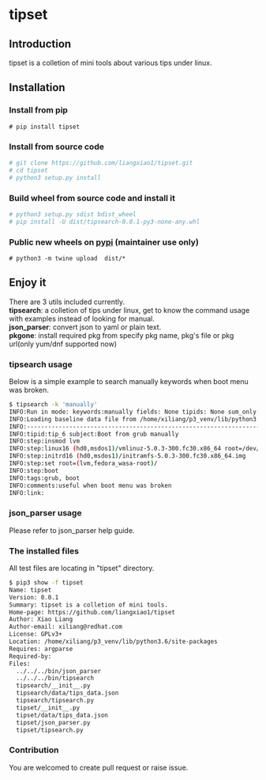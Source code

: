 # tipset

## Introduction

tipset is a colletion of mini tools about various tips under linux.

## Installation

### Install from pip

`# pip install tipset`

### Install from source code

```bash
# git clone https://github.com/liangxiao1/tipset.git
# cd tipset
# python3 setup.py install
```

### Build wheel from source code and install it

```bash
# python3 setup.py sdist bdist_wheel
# pip install -U dist/tipsearch-0.0.1-py3-none-any.whl
```

### Public new wheels on [pypi](https://pypi.org/project/tipset/) (maintainer use only)

`# python3 -m twine upload  dist/*`

## Enjoy it

There are 3 utils included currently.  
**tipsearch**: a colletion of tips under linux, get to know the command usage with examples instead of looking for manual.  
**json_parser**: convert json to yaml or plain text.  
**pkgone**: install required pkg from specify pkg name, pkg's file or pkg url(only yum/dnf supported now)

### **tipsearch** usage

Below is a simple example to search manually keywords when boot menu was broken.

```bash
$ tipsearch -k 'manually'
INFO:Run in mode: keywords:manually fields: None tipids: None sum_only: False
INFO:Loading baseline data file from /home/xiliang/p3_venv/lib/python3.6/site-packages/tipset/data/tips_data.json
INFO:---------------------------------------------------------------------------
INFO:tipid:tip_6 subject:Boot from grub manually
INFO:step:insmod lvm
INFO:step:linux16 (hd0,msdos1)/vmlinuz-5.0.3-300.fc30.x86_64 root=/dev/mapper/fedora_wasa-root ro rd.lvm.lv=fedora_wasa/root
INFO:step:initrd16 (hd0,msdos1)/initramfs-5.0.3-300.fc30.x86_64.img
INFO:step:set root=(lvm,fedora_wasa-root)/
INFO:step:boot
INFO:tags:grub, boot
INFO:comments:useful when boot menu was broken
INFO:link:
```

### **json_parser usage**

Please refer to json_parser help guide.

### The installed files

All test files are locating in "tipset" directory.

```bash
$ pip3 show -f tipset
Name: tipset
Version: 0.0.1
Summary: tipset is a colletion of mini tools.
Home-page: https://github.com/liangxiao1/tipset
Author: Xiao Liang
Author-email: xiliang@redhat.com
License: GPLv3+
Location: /home/xiliang/p3_venv/lib/python3.6/site-packages
Requires: argparse
Required-by: 
Files:
  ../../../bin/json_parser
  ../../../bin/tipsearch
  tipsearch/__init__.py
  tipsearch/data/tips_data.json
  tipsearch/tipsearch.py
  tipset/__init__.py
  tipset/data/tips_data.json
  tipset/json_parser.py
  tipset/tipsearch.py

```

### Contribution

You are welcomed to create pull request or raise issue.
